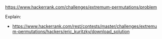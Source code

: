 https://www.hackerrank.com/challenges/extremum-permutations/problem

Explain:
- https://www.hackerrank.com/rest/contests/master/challenges/extremum-permutations/hackers/eric_kuritzky/download_solution
